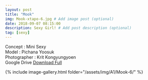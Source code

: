 ```yaml
---
layout: post
title: "Mook"
img: Mook-xtapo-6.jpg # Add image post (optional)
date: 2018-09-07 08:15:00
description: Sexy Girl! # Add post description (optional)
tag: [sexy]
---
```

Concept : Mini Sexy  
Model : Pichana Yoosuk  
Photographer : Krit Kongyungyoen  
Google Drive [Download Full](http://gestyy.com/e0Kt1k)  


{% include image-gallery.html folder="/assets/img/A1/Mook-6/" %}
